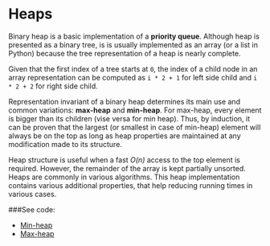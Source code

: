 # Heaps

Binary heap is a basic implementation of a **priority queue**. Although heap is presented
 as a binary tree, is is usually implemented as an array (or a list in Python) because 
 the tree representation of a heap is nearly complete.

Given that the first index of a tree starts at `0`, the index of a child node in an array
 representation can be computed as `i * 2 + 1` for left side child and `i * 2 + 2` for 
 right side child.

Representation invariant of a binary heap determines its main use and common variations:
 **max-heap** and **min-heap**. For max-heap, every element is bigger than its children
 (vise versa for min heap). Thus, by induction, it can be proven that the largest (or 
 smallest in case of min-heap) element will always be on the top as long as heap
 properties are maintained at any modification made to its structure.

Heap structure is useful when a fast *O(n)* access to the top element is required.
 However, the remainder of the array is kept partially unsorted. Heaps are commonly in 
 various algorithms. This heap implementation contains various additional properties, that
 help reducing running times in various cases.
 
###See code: 
- [Min-heap](./min_heap.py)
- [Max-heap](./min_heap.py)